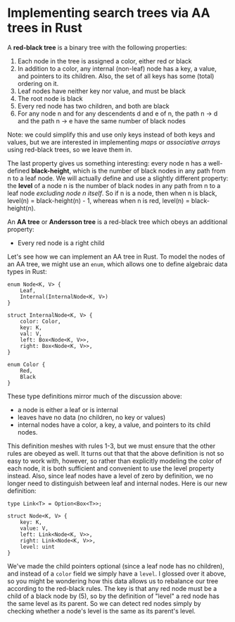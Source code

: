 # Implementing search trees via AA trees in Rust

A **red-black tree** is a binary tree with the following properties:

 1. Each node in the tree is assigned a color, either red or black
 2. In addition to a color, any internal (non-leaf) node has a key, a value, and pointers to its children. Also, the set of all keys has some (total) ordering on it.
 3. Leaf nodes have neither key nor value, and must be black
 4. The root node is black
 5. Every red node has two children, and both are black
 6. For any node n and for any descendents d and e of n, the path n -> d and the path n -> e have the same number of black nodes

Note: we could simplify this and use only keys instead of both keys and values, but we are interested in implementing *maps* or *associative arrays* using red-black trees, so we leave them in.

The last property gives us something interesting: every node n has a well-defined **black-height**, which is the number of black nodes in any path from n to a leaf node. We will actually define and use a slightly different property: the **level** of a node n is the number of black nodes in any path from n to a leaf node *excluding node n itself*. So if n is a node, then when n is black, level(n) = black-height(n) - 1, whereas when n is red, level(n) = black-height(n).

An **AA tree** or **Andersson tree** is a red-black tree which obeys an additional property:

 - Every red node is a right child

Let's see how we can implement an AA tree in Rust. To model the nodes of an AA tree, we might use an `enum`, which allows one to define algebraic data types in Rust:

    enum Node<K, V> {
        Leaf,
        Internal(InternalNode<K, V>)
    }

    struct InternalNode<K, V> {
        color: Color,
        key: K,
        val: V,
        left: Box<Node<K, V>>,
        right: Box<Node<K, V>>,
    }

    enum Color {
        Red,
        Black
    }

These type definitions mirror much of the discussion above:

 - a node is either a leaf or is internal
 - leaves have no data (no children, no key or values)
 - internal nodes have a color, a key, a value, and pointers to its child nodes.

This definition meshes with rules 1-3, but we must ensure that the other rules are obeyed as well. It turns out that that the above definition is not so easy to work with, however, so rather than explicitly modeling the color of each node, it is both sufficient and convenient to use the level property instead. Also, since leaf nodes have a level of zero by definition, we no longer need to distinguish between leaf and internal nodes. Here is our new definition:

    type Link<T> = Option<Box<T>>;

    struct Node<K, V> {
        key: K,
        value: V,
        left: Link<Node<K, V>>,
        right: Link<Node<K, V>>,
        level: uint
    }

We've made the child pointers optional (since a leaf node has no children), and instead of a `color` field we simply have a `level`. I glossed over it above, so you might be wondering how this data allows us to rebalance our tree according to the red-black rules. The key is that any red node must be a child of a black node by (5), so by the definition of "level" a red node has the same level as its parent. So we can detect red nodes simply by checking whether a node's level is the same as its parent's level.
